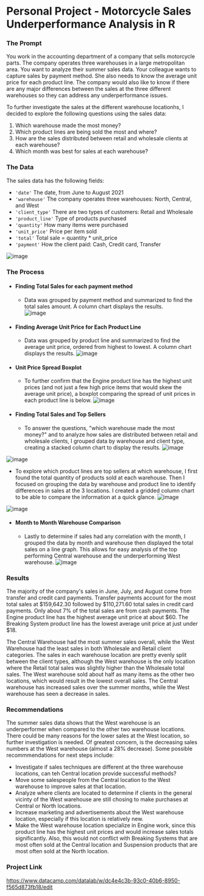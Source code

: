 # Personal Project - Motorcycle Sales Underperformance Analysis in R

### The Prompt
You work in the accounting department of a company that sells motorcycle parts. The company operates three warehouses in a large metropolitan area. You want to analyze their summer sales data. Your colleague wants to capture sales by payment method. She also needs to know the average unit price for each product line. The company would also like to know if there are any major differences between the sales at the three different warehouses so they can address any underperformance issues.

To further investigate the sales at the different warehouse locationhs, I decided to explore the following questions using the sales data:
  1. Which warehouse made the most money?
  2. Which product lines are being sold the most and where?
  3. How are the sales distributed between retail and wholesale clients at each warehouse?
  4. Which month was best for sales at each warehouse?

### The Data
The sales data has the following fields:

- `'date'` The date, from June to August 2021
- `'warehouse'` The company operates three warehouses: North, Central, and West
- `'client_type'` There are two types of customers: Retail and Wholesale
- `'product_line'` Type of products purchased
- `'quantity'` How many items were purchased
- `'unit_price'` Price per item sold
- `'total'` Total sale = quantity * unit_price
- `'payment'` How the client paid: Cash, Credit card, Transfer

![image](https://github.com/user-attachments/assets/fc1a8eb5-15ad-4e83-9e5e-4b350b90833a)

### The Process
- #### Finding Total Sales for each payment method
  - Data was grouped by payment method and summarized to find the total sales amount. A column chart displays the results.  
![image](https://github.com/user-attachments/assets/170ae85d-c2be-4f39-962f-4d148cbb5a70)

- #### Finding Average Unit Price for Each Product Line
  - Data was grouped by product line and summarized to find the average unit price, ordered from highest to lowest. A column chart displays the results.
![image](https://github.com/user-attachments/assets/cb517ac2-e055-498d-8e2f-75fa44e557bd)

- #### Unit Price Spread Boxplot
  - To further confirm that the Engine product line has the highest unit prices (and not just a few high price items that would skew the average unit price), a boxplot comparing the spread of unit prices in each product line is below.
![image](https://github.com/user-attachments/assets/a5b7bfbf-4859-4c43-b712-e573b153beb2)

- #### Finding Total Sales and Top Sellers
  - To answer the questions, "which warehouse made the most money?" and to analyze how sales are distributed between retail and wholesale clients, I grouped data by warehouse and client type, creating a stacked column chart to display the results.
![image](https://github.com/user-attachments/assets/af471111-49e7-4a84-b88c-08c4518422d0)

![image](https://github.com/user-attachments/assets/9462e535-2346-4b80-869b-c75d4efc05e8)

  - To explore which product lines are top sellers at which warehouse, I first found the total quantity of products sold at each warehouse. Then I focused on grouping the data by warehouse and product line to identify differences in sales at the 3 locations. I created a gridded column chart to be able to compare the information at a quick glance. 
![image](https://github.com/user-attachments/assets/bb011c9f-50ce-40e7-99fc-00a1d639b461)

![image](https://github.com/user-attachments/assets/6d5e3e91-fbb3-43df-bee3-7ca6f48481a7)


- #### Month to Month Warehouse Comparison
  - Lastly to determine if sales had any correlation with the month, I grouped the data by month and warehouse then displayed the total sales on a line graph. This allows for easy analysis of the top performing Central warehouse and the underperforming West warehouse.
![image](https://github.com/user-attachments/assets/06e6b4df-4c30-4b14-8126-4d7e3c01af97)


### Results
The majority of the company's sales in June, July, and August come from transfer and credit card payments. Transfer payments account for the most total sales at \$159,642.30 followed by \$110,271.60 total sales in credit card payments. Only about 7% of the total sales are from cash payments. The Engine product line has the highest average unit price at about \$60. The Breaking System product line has the lowest average unit price at just under \$18.

The Central Warehouse had the most summer sales overall, while the West Warehouse had the least sales in both Wholesale and Retail client categories. The sales in each warehouse location are pretty evenly split between the client types, although the West warehouse is the only location where the Retail total sales was slightly higher than the Wholesale total sales. The West warehouse sold about half as many items as the other two locations, which would result in the lowest overall sales. The Central warehouse has increased sales over the summer months, while the West warehouse has seen a decrease in sales. 

### Recommendations
The summer sales data shows that the West warehouse is an underperformer when compared to the other two warehouse locations. There could be many reasons for the lower sales at the West location, so further investigation is needed. Of greatest concern, is the decreasing sales numbers at the West warehouse (almost a 28% decrease). Some possible recommmendations for next steps include: 
  - Investigate if sales techniques are different at the three warehouse locations, can teh Central location provide successful methods?
  - Move some salespeople from the Central location to the West warehouse to improve sales at that location.
  - Analyze where clients are located to determine if clients in the general vicinty of the West warehouse are still chosing to make purchases at Central or North locations. 
  - Increase marketing and advertisements about the West warehouse location, especially if this location is relatively new.
  - Make the West warehouse location specialize in Engine work, since this product line has the highest unit prices and would increase sales totals significantly. Also, this would not conflict with Breaking Systems that are most often sold at the Central location and Suspension products that are most often sold at the North location. 


### Project Link
https://www.datacamp.com/datalab/w/dc4e4c3b-93c0-40b6-8950-f565d873fb18/edit
